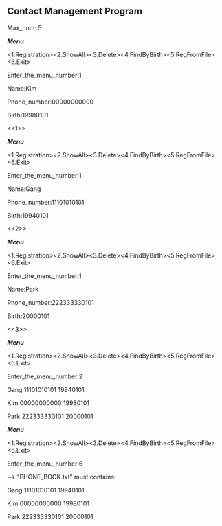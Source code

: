 ## Contact Management Program

Max_num:
5

*****Menu*****

<1.Registration><2.ShowAll><3.Delete><4.FindByBirth><5.RegFromFile><6.Exit>

Enter_the_menu_number:1

Name:Kim

Phone_number:00000000000

Birth:19980101

<<1>>


*****Menu*****

<1.Registration><2.ShowAll><3.Delete><4.FindByBirth><5.RegFromFile><6.Exit>

Enter_the_menu_number:1

Name:Gang

Phone_number:11101010101

Birth:19940101

<<2>>


*****Menu*****

<1.Registration><2.ShowAll><3.Delete><4.FindByBirth><5.RegFromFile><6.Exit>

Enter_the_menu_number:1

Name:Park

Phone_number:222333330101

Birth:20000101

<<3>>


*****Menu*****

<1.Registration><2.ShowAll><3.Delete><4.FindByBirth><5.RegFromFile><6.Exit>

Enter_the_menu_number:2

Gang 11101010101 19940101

Kim 00000000000 19980101

Park 222333330101 20000101


*****Menu*****

<1.Registration><2.ShowAll><3.Delete><4.FindByBirth><5.RegFromFile><6.Exit>

Enter_the_menu_number:6

--> “PHONE_BOOK.txt” must contains:

Gang 11101010101 19940101

Kim 00000000000 19980101

Park 222333330101 20000101
